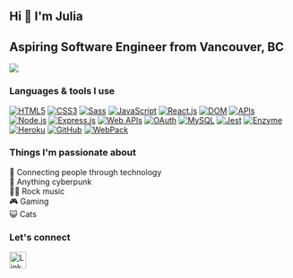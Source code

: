 ## Hi 👋 I'm Julia

## Aspiring Software Engineer from Vancouver, BC
<img src="https://i.giphy.com/media/v1.Y2lkPTc5MGI3NjExYWo2cGNlNXQxc2NocXo3OW84bm8wZmg0amo3OGw5OGE3N3BicWNlYiZlcD12MV9pbnRlcm5hbF9naWZfYnlfaWQmY3Q9Zw/xT9IgIc0lryrxvqVGM/giphy.gif">

### Languages & tools I use

[![HTML5](https://img.shields.io/badge/HTML5-E34F26?style=for-the-badge&logo=html5&logoColor=white)](https://developer.mozilla.org/en-US/docs/Web/HTML)
[![CSS3](https://img.shields.io/badge/CSS3-1572B6?style=for-the-badge&logo=css3&logoColor=white)](https://developer.mozilla.org/en-US/docs/Web/CSS)
[![Sass](https://img.shields.io/badge/Sass-CC6699?style=for-the-badge&logo=sass&logoColor=white)](https://sass-lang.com/)
[![JavaScript](https://img.shields.io/badge/JavaScript-F7DF1E?style=for-the-badge&logo=javascript&logoColor=black)](https://developer.mozilla.org/en-US/docs/Web/JavaScript)
[![React.js](https://img.shields.io/badge/React-61DAFB?style=for-the-badge&logo=react&logoColor=black)](https://reactjs.org/)
[![DOM](https://img.shields.io/badge/DOM-323330?style=for-the-badge&logo=javascript&logoColor=white)](https://developer.mozilla.org/en-US/docs/Web/API/Document_Object_Model)
[![APIs](https://img.shields.io/badge/APIs-0A66C2?style=for-the-badge&logo=graphql&logoColor=white)](https://developer.mozilla.org/en-US/docs/Web/API)
[![Node.js](https://img.shields.io/badge/Node.js-339933?style=for-the-badge&logo=node.js&logoColor=white)](https://nodejs.org/)
[![Express.js](https://img.shields.io/badge/Express.js-000000?style=for-the-badge&logo=express&logoColor=white)](https://expressjs.com/)
[![Web APIs](https://img.shields.io/badge/Web_APIs-4285F4?style=for-the-badge&logo=googlecloud&logoColor=white)](https://developer.mozilla.org/en-US/docs/Web/API)
[![OAuth](https://img.shields.io/badge/OAuth-2A3750?style=for-the-badge&logo=keycloak&logoColor=white)](https://oauth.net/)
[![MySQL](https://img.shields.io/badge/MySQL-4479A1?style=for-the-badge&logo=mysql&logoColor=white)](https://dev.mysql.com/doc/)
[![Jest](https://img.shields.io/badge/Jest-C21325?style=for-the-badge&logo=jest&logoColor=white)](https://jestjs.io/)
[![Enzyme](https://img.shields.io/badge/Enzyme-323330?style=for-the-badge&logo=testinglibrary&logoColor=white)](https://enzymejs.github.io/enzyme/)
[![Heroku](https://img.shields.io/badge/Heroku-430098?style=for-the-badge&logo=heroku&logoColor=white)](https://www.heroku.com/)
[![GitHub](https://img.shields.io/badge/GitHub-181717?style=for-the-badge&logo=github&logoColor=white)](https://github.com/)
[![WebPack](https://img.shields.io/badge/WebPack-8DD6F9?style=for-the-badge&logo=webpack&logoColor=black)](https://webpack.js.org/)

### Things I'm passionate about

🔗 Connecting people through technology
<br>🤖 Anything cyberpunk
<br>🤘🏼 Rock music
<br>🎮 Gaming
<br>😺 Cats

### Let's connect
<a href="https://www.linkedin.com/in/juliababicheva" target="_blank"> <img src="https://cdn-icons-png.flaticon.com/512/174/174857.png" alt="LinkedIn Logo" width="30"> </a>

